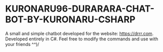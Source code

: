 # KURONARU96-DURARARA-CHAT-BOT-BY-KURONARU-CSHARP
A small and simple chatbot developed for the website: https://drrr.com. Developed entirely in C#. Feel free to modify the commands and use with your friends ^^)/
